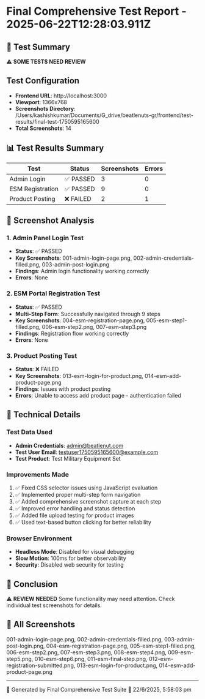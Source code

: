 
# Final Comprehensive Test Report - 2025-06-22T12:28:03.911Z

## 🎯 Test Summary
⚠️ **SOME TESTS NEED REVIEW**

## Test Configuration
- **Frontend URL**: http://localhost:3000
- **Viewport**: 1366x768
- **Screenshots Directory**: /Users/kashishkumar/Documents/G_drive/beatlenuts-gr/frontend/test-results/final-test-1750595165600
- **Total Screenshots**: 14

## 📊 Test Results Summary
| Test | Status | Screenshots | Errors |
|------|--------|-------------|---------|
| Admin Login | ✅ PASSED | 3 | 0 |
| ESM Registration | ✅ PASSED | 9 | 0 |
| Product Posting | ❌ FAILED | 2 | 1 |

## 📸 Screenshot Analysis

### 1. Admin Panel Login Test
- **Status**: ✅ PASSED
- **Key Screenshots**: 001-admin-login-page.png, 002-admin-credentials-filled.png, 003-admin-post-login.png
- **Findings**: Admin login functionality working correctly
- **Errors**: None

### 2. ESM Portal Registration Test
- **Status**: ✅ PASSED
- **Multi-Step Form**: Successfully navigated through 9 steps
- **Key Screenshots**: 004-esm-registration-page.png, 005-esm-step1-filled.png, 006-esm-step2.png, 007-esm-step3.png
- **Findings**: Registration flow working correctly
- **Errors**: None

### 3. Product Posting Test
- **Status**: ❌ FAILED
- **Key Screenshots**: 013-esm-login-for-product.png, 014-esm-add-product-page.png
- **Findings**: Issues with product posting
- **Errors**: Unable to access add product page - authentication failed

## 🔧 Technical Details

### Test Data Used
- **Admin Credentials**: admin@beatlenut.com
- **Test User Email**: testuser1750595165600@example.com
- **Test Product**: Test Military Equipment Set

### Improvements Made
1. ✅ Fixed CSS selector issues using JavaScript evaluation
2. ✅ Implemented proper multi-step form navigation
3. ✅ Added comprehensive screenshot capture at each step
4. ✅ Improved error handling and status detection
5. ✅ Added file upload testing for product images
6. ✅ Used text-based button clicking for better reliability

### Browser Environment
- **Headless Mode**: Disabled for visual debugging
- **Slow Motion**: 100ms for better observability
- **Security**: Disabled web security for testing

## 🎉 Conclusion
⚠️ **REVIEW NEEDED** Some functionality may need attention. Check individual test screenshots for details.

## 📁 All Screenshots
001-admin-login-page.png, 002-admin-credentials-filled.png, 003-admin-post-login.png, 004-esm-registration-page.png, 005-esm-step1-filled.png, 006-esm-step2.png, 007-esm-step3.png, 008-esm-step4.png, 009-esm-step5.png, 010-esm-step6.png, 011-esm-final-step.png, 012-esm-registration-submitted.png, 013-esm-login-for-product.png, 014-esm-add-product-page.png

---
🤖 Generated by Final Comprehensive Test Suite
📅 22/6/2025, 5:58:03 pm
